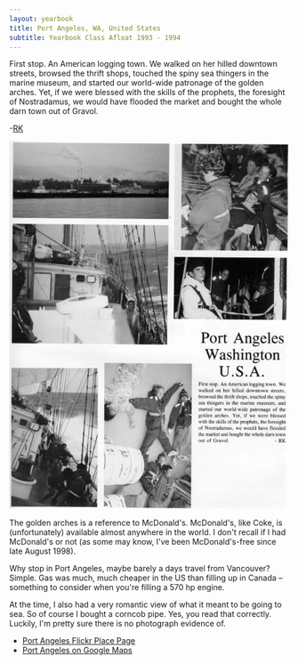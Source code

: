 ```yaml
---
layout: yearbook
title: Port Angeles, WA, United States
subtitle: Yearbook Class Afloat 1993 - 1994
---
```


First stop. An American logging town. We walked on her hilled downtown streets, browsed the thrift shops, touched the spiny sea thingers in the marine museum, and started our world-wide patronage of the golden arches. Yet, if we were blessed with the skills of the prophets, the foresight of Nostradamus, we would have flooded the market and bought the whole darn town out of Gravol.

-[RK](/classafloat/yearbook/#RK)

<img src="/classafloat/images/yearbook/03_port_angeles_washington.jpg" alt="Class Afloat Yearbook 93-94 - 3 - Port Angeles, Washington" />

<div id="commentary">

The golden arches is a reference to McDonald's. McDonald's, like Coke, is (unfortunately) available almost anywhere in the world. I don't recall if I had McDonald's or not (as some may know, I've been McDonald's-free since late August 1998).

Why stop in Port Angeles, maybe barely a days travel from Vancouver? Simple. Gas was much, much cheaper in the US than filling up in Canada – something to consider when you're filling a 570 hp engine.

At the time, I also had a very romantic view of what it meant to be going to sea. So of course I bought a corncob pipe. Yes, you read that correctly. Luckily, I'm pretty sure there is no photograph evidence of.

</div>

* [Port Angeles Flickr Place Page](http://www.flickr.com/places//United+States/Washington/Port+Angeles)
* [Port Angeles on Google Maps](http://maps.google.com/maps?f=q&amp;source=embed&amp;hl=en&amp;geocode=&amp;q=Port+Angeles,+WA,+United+States&amp;aq=0&amp;sll=49.278484,-123.071212&amp;sspn=0.010555,0.018196&amp;vpsrc=0&amp;ie=UTF8&amp;hq=&amp;hnear=Port+Angeles,+Clallam,+Washington&amp;t=m&amp;z=12&amp;ll=48.118146,-123.430741")
